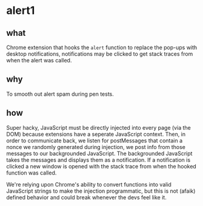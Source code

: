 # alert1
## what
Chrome extension that hooks the `alert` function to replace the pop-ups with desktop notifications, notifications may be clicked to get stack traces from when the alert was called.

## why
To smooth out alert spam during pen tests.

## how
Super hacky, JavaScript must be directly injected into every page (via the DOM) because extensions have a seperate JavaScript context. Then, in order to communicate back, we listen for postMessages that contain a nonce we randomly generated during injection, we post info from those messages to our backgrounded JavaScript. The backgrounded JavaScript takes the messages and displays them as a notification. If a notification is clicked a new window is opened with the stack trace from when the hooked function was called.

We're relying upon Chrome's ability to convert functions into valid JavaScript strings to make the injection programmatic, but this is not (afaik) defined behavior and could break whenever the devs feel like it.
